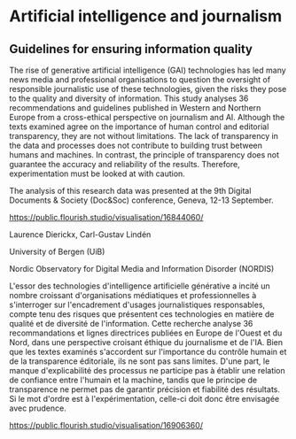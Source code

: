 # Artificial intelligence and journalism
## Guidelines for ensuring information quality

The rise of generative artificial intelligence (GAI) technologies has led many news media and professional organisations to question the oversight of responsible journalistic use of these technologies, given the risks they pose to the quality and diversity of information. This study analyses 36 recommendations and guidelines published in Western and Northern Europe from a cross-ethical perspective on journalism and AI. Although the texts examined agree on the importance of human control and editorial transparency, they are not without limitations. The lack of transparency in the data and processes does not contribute to building trust between humans and machines. In contrast, the principle of transparency does not guarantee the accuracy and reliability of the results. Therefore, experimentation must be looked at with caution.

The analysis of this research data was presented at the 9th Digital Documents & Society (Doc&Soc) conference, Geneva, 12-13 September.

https://public.flourish.studio/visualisation/16844060/

Laurence Dierickx, Carl-Gustav Lindén

University of Bergen (UiB)

Nordic Observatory for Digital Media and Information Disorder (NORDIS)

L'essor des technologies d'intelligence artificielle générative a incité un nombre croissant d'organisations médiatiques et professionnelles à s'interroger sur l'encadrement d'usages journalistiques responsables, compte tenu des risques que présentent ces technologies en matière de qualité et de diversité de l'information. Cette recherche analyse 36 recommandations et lignes directrices publiées en Europe de l'Ouest et du Nord, dans une perspective croisant éthique du journalisme et de l'IA. Bien que les textes examinés s'accordent sur l'importance du contrôle humain et de la transparence éditoriale, ils ne sont pas sans limites. D'une part, le manque d'explicabilité des processus ne participe pas à établir une relation de confiance entre l'humain et la machine, tandis que le principe de transparence ne permet pas de garantir précision et fiabilité des résultats. Si le mot d'ordre est à l'expérimentation, celle-ci doit donc être envisagée avec prudence.

https://public.flourish.studio/visualisation/16906360/
